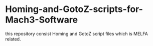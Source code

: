 # Homing-and-GotoZ-scripts-for-Mach3-Software
this repository consist Homing and GotoZ script files which is  MELFA related.
